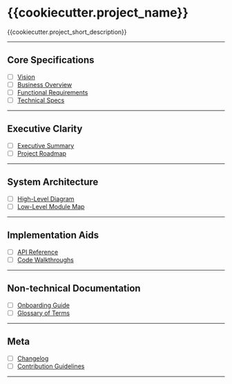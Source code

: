 # {{cookiecutter.project_name}}

{{cookiecutter.project_short_description}}

---

## Core Specifications

- [ ] [Vision](specifications/strategy/vision.md)
- [ ] [Business Overview](specifications/business/overview.md)
- [ ] [Functional Requirements](specifications/functional/requirements.md)
- [ ] [Technical Specs](specifications/technical/specs.md)

---

## Executive Clarity

- [ ] [Executive Summary](executive/briefs/summary.md)
- [ ] [Project Roadmap](executive/roadmaps/timeline.md)

---

## System Architecture

- [ ] [High-Level Diagram](architecture/high-level/diagram.md)
- [ ] [Low-Level Module Map](architecture/low-level/modules.md)

---

## Implementation Aids

- [ ] [API Reference](implementation/api-reference/README.md)
- [ ] [Code Walkthroughs](implementation/code-walkthroughs/README.md)

---

## Non-technical Documentation

- [ ] [Onboarding Guide](non-technical/onboarding/guide.md)
- [ ] [Glossary of Terms](non-technical/glossary/terms.md)

---

## Meta

- [ ] [Changelog](meta/changelog.md)
- [ ] [Contribution Guidelines](meta/contributing.md)

---


<!-- > ✅ Tip: Use `[x]` to mark done in rendered Markdown. -->
